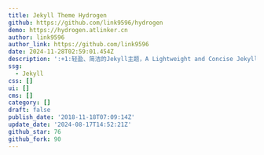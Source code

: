 ```yaml
---
title: Jekyll Theme Hydrogen
github: https://github.com/link9596/hydrogen
demo: https://hydrogen.atlinker.cn
author: link9596
author_link: https://github.com/link9596
date: 2024-11-28T02:59:01.454Z
description: ':+1:轻盈、简洁的Jekyll主题，A Lightweight and Concise Jekyll theme For You.'
ssg:
  - Jekyll
css: []
ui: []
cms: []
category: []
draft: false
publish_date: '2018-11-18T07:09:14Z'
update_date: '2024-08-17T14:52:21Z'
github_star: 76
github_fork: 90
---
```

